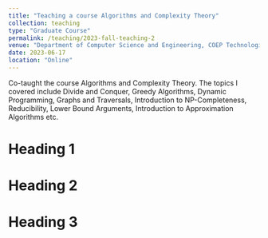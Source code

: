 ```yaml
---
title: "Teaching a course Algorithms and Complexity Theory"
collection: teaching
type: "Graduate Course"
permalink: /teaching/2023-fall-teaching-2
venue: "Department of Computer Science and Engineering, COEP Technological University, Pune"
date: 2023-06-17
location: "Online"
---
```


Co-taught the course Algorithms and Complexity Theory. The topics I covered include Divide and Conquer, Greedy Algorithms, Dynamic Programming, Graphs and Traversals, Introduction to NP-Completeness, Reducibility, Lower Bound Arguments, Introduction to Approximation Algorithms etc.

Heading 1
======

Heading 2
======

Heading 3
======
